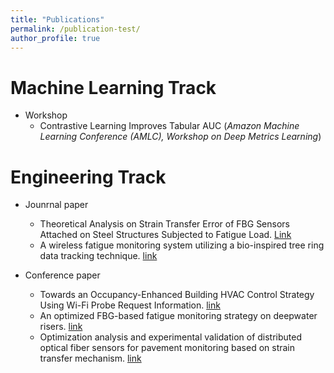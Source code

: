 ```yaml
---
title: "Publications"
permalink: /publication-test/
author_profile: true
---
```


Machine Learning Track 
======
* Workshop 
  * Contrastive Learning Improves Tabular AUC (*Amazon Machine Learning Conference (AMLC), Workshop on Deep Metrics Learning*)


Engineering Track  
======

* Jounrnal paper
  * Theoretical Analysis on Strain Transfer Error of FBG Sensors Attached on Steel Structures Subjected to Fatigue Load. [Link](https://onlinelibrary.wiley.com/doi/pdf/10.1111/str.12195)
  * A wireless fatigue monitoring system utilizing a bio-inspired tree ring data tracking technique. [link](https://www.mdpi.com/1424-8220/14/3/4364/htm)
  
* Conference paper
  * Towards an Occupancy-Enhanced Building HVAC Control Strategy Using Wi-Fi Probe Request Information. [link](https://ascelibrary.org/doi/abs/10.1061/9780784480847.003)
  * An optimized FBG-based fatigue monitoring strategy on deepwater risers.  [link](https://www.spiedigitallibrary.org/conference-proceedings-of-spie/9276/927620/An-optimized-FBG-based-fatigue-monitoring-strategy-on-deepwater-risers/10.1117/12.2072847.full?SSO=1)
  * Optimization analysis and experimental validation of distributed optical fiber sensors for pavement monitoring based on strain transfer mechanism. [link](https://www.researchgate.net/publication/309282249_Optimization_analysis_and_experimental_validation_of_distributed_optical_fiber_sensors_for_pavement_monitoring_based_on_strain_transfer_mechanism)


